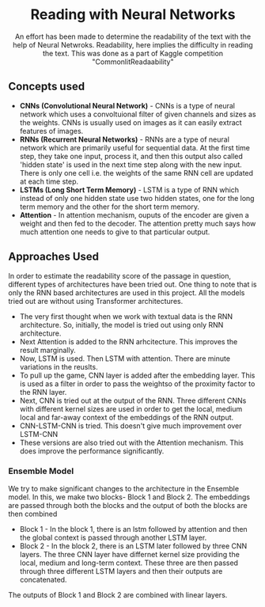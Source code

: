 <h1 align = 'center'> Reading with Neural Networks
</h1>

<p align='center'>
  An effort has been made to determine the readability of the text with the help of Neural Netwroks. Readability, here implies the difficulty in reading the text. 
  This was done as a part of Kaggle competition "CommonlitReadaability"
</p>

## Concepts used
* **CNNs (Convolutional Neural Network)** - CNNs is a type of neural network which uses a convoltuional filter of given channels and sizes as the weights. CNNs is usually used on images as it can easily extract features of images.
* **RNNs (Recurrent Neural Networks)** - RNNs are a type of neural network which are primarily useful for sequential data. At the first time step, they take one input, process it, and then this output also called 'hidden state' is used in the next time step along with the new input. There is only one cell i.e. the weights of the same RNN cell are updated at each time step. 
* **LSTMs (Long Short Term Memory)** - LSTM is a type of RNN which instead of only one hidden state use two hidden states, one for the long term memory and the other for the short term memory.
* **Attention** - In attention mechanism, ouputs of the encoder are given a weight and then fed to the decoder. The attention pretty much says how much attention one needs to give to that particular output.

## Approaches Used 
In order to estimate the readability score of the passage in question, different types of architectures have been tried out. 
One thing to note that is only the RNN based architectures are used in this project. All the models tried out are without using Transformer architectures.

* The very first thought when we work with textual data is the RNN architecture. So, initially, the model is tried out using only RNN architecture. 
* Next Attention is added to the RNN arhcitecture. This improves the result marginally. 
* Now, LSTM is used. Then LSTM with attention. There are minute variations in the reuslts.
* To pull up the game, CNN layer is added after the embedding layer. This is used as a filter in order to pass the weightso of the proximity factor to the RNN layer.
* Next, CNN is tried out at the output of the RNN. Three different CNNs with different kernel sizes are used in order to get the local, medium local and far-away context of the embeddings of the RNN output.
* CNN-LSTM-CNN is tried. This doesn't give much improvement over LSTM-CNN
* These versions are also tried out with the Attention mechanism. This does improve the performance significantly. 

### Ensemble Model 
We try to make significant changes to the architecture in the Ensemble model. In this, we make two blocks- Block 1 and Block 2. The embeddings are passed through both the blocks and the output of both the blocks are then combined
<ul>
<li>Block 1 - In the block 1, there is an lstm followed by attention and then the global context is passed through another LSTM layer. 
<li>Block 2 - In the block 2, there is an LSTM later followed by three CNN layers. The three CNN layer have differnet kernel size providing the local, medium and long-term context. These three are then passed through three different LSTM layers and then their outputs are concatenated. 
</ul> 
The outputs of Block 1 and Block 2 are combined with linear layers. 
